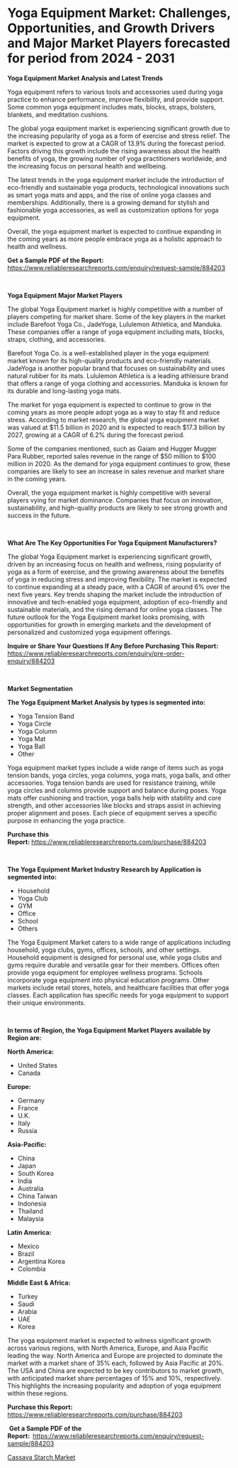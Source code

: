<p><h1>Yoga Equipment Market: Challenges, Opportunities, and Growth Drivers and Major Market Players forecasted for period from 2024 - 2031</h1></p><p><strong>Yoga Equipment Market Analysis and Latest Trends</strong></p>
<p><p>Yoga equipment refers to various tools and accessories used during yoga practice to enhance performance, improve flexibility, and provide support. Some common yoga equipment includes mats, blocks, straps, bolsters, blankets, and meditation cushions.</p><p>The global yoga equipment market is experiencing significant growth due to the increasing popularity of yoga as a form of exercise and stress relief. The market is expected to grow at a CAGR of 13.9% during the forecast period. Factors driving this growth include the rising awareness about the health benefits of yoga, the growing number of yoga practitioners worldwide, and the increasing focus on personal health and wellbeing.</p><p>The latest trends in the yoga equipment market include the introduction of eco-friendly and sustainable yoga products, technological innovations such as smart yoga mats and apps, and the rise of online yoga classes and memberships. Additionally, there is a growing demand for stylish and fashionable yoga accessories, as well as customization options for yoga equipment.</p><p>Overall, the yoga equipment market is expected to continue expanding in the coming years as more people embrace yoga as a holistic approach to health and wellness.</p></p>
<p><strong>Get a Sample PDF of the Report:&nbsp;</strong> <a href="https://www.reliableresearchreports.com/enquiry/request-sample/884203">https://www.reliableresearchreports.com/enquiry/request-sample/884203</a></p>
<p>&nbsp;</p>
<p><strong>Yoga Equipment Major Market Players</strong></p>
<p><p>The global Yoga Equipment market is highly competitive with a number of players competing for market share. Some of the key players in the market include Barefoot Yoga Co., JadeYoga, Lululemon Athletica, and Manduka. These companies offer a range of yoga equipment including mats, blocks, straps, clothing, and accessories.</p><p>Barefoot Yoga Co. is a well-established player in the yoga equipment market known for its high-quality products and eco-friendly materials. JadeYoga is another popular brand that focuses on sustainability and uses natural rubber for its mats. Lululemon Athletica is a leading athleisure brand that offers a range of yoga clothing and accessories. Manduka is known for its durable and long-lasting yoga mats.</p><p>The market for yoga equipment is expected to continue to grow in the coming years as more people adopt yoga as a way to stay fit and reduce stress. According to market research, the global yoga equipment market was valued at $11.5 billion in 2020 and is expected to reach $17.3 billion by 2027, growing at a CAGR of 6.2% during the forecast period.</p><p>Some of the companies mentioned, such as Gaiam and Hugger Mugger Para Rubber, reported sales revenue in the range of $50 million to $100 million in 2020. As the demand for yoga equipment continues to grow, these companies are likely to see an increase in sales revenue and market share in the coming years.</p><p>Overall, the yoga equipment market is highly competitive with several players vying for market dominance. Companies that focus on innovation, sustainability, and high-quality products are likely to see strong growth and success in the future.</p></p>
<p>&nbsp;</p>
<p><strong>What Are The Key Opportunities For Yoga Equipment Manufacturers?</strong></p>
<p><p>The global Yoga Equipment market is experiencing significant growth, driven by an increasing focus on health and wellness, rising popularity of yoga as a form of exercise, and the growing awareness about the benefits of yoga in reducing stress and improving flexibility. The market is expected to continue expanding at a steady pace, with a CAGR of around 6% over the next five years. Key trends shaping the market include the introduction of innovative and tech-enabled yoga equipment, adoption of eco-friendly and sustainable materials, and the rising demand for online yoga classes. The future outlook for the Yoga Equipment market looks promising, with opportunities for growth in emerging markets and the development of personalized and customized yoga equipment offerings.</p></p>
<p><strong>Inquire or Share Your Questions If Any Before Purchasing This Report:</strong> <a href="https://www.reliableresearchreports.com/enquiry/pre-order-enquiry/884203">https://www.reliableresearchreports.com/enquiry/pre-order-enquiry/884203</a></p>
<p>&nbsp;</p>
<p><strong>Market Segmentation</strong></p>
<p><strong>The Yoga Equipment Market Analysis by types is segmented into:</strong></p>
<p><ul><li>Yoga Tension Band</li><li>Yoga Circle</li><li>Yoga Column</li><li>Yoga Mat</li><li>Yoga Ball</li><li>Other</li></ul></p>
<p><p>Yoga equipment market types include a wide range of items such as yoga tension bands, yoga circles, yoga columns, yoga mats, yoga balls, and other accessories. Yoga tension bands are used for resistance training, while yoga circles and columns provide support and balance during poses. Yoga mats offer cushioning and traction, yoga balls help with stability and core strength, and other accessories like blocks and straps assist in achieving proper alignment and poses. Each piece of equipment serves a specific purpose in enhancing the yoga practice.</p></p>
<p><strong>Purchase this Report:&nbsp;</strong><a href="https://www.reliableresearchreports.com/purchase/884203">https://www.reliableresearchreports.com/purchase/884203</a></p>
<p>&nbsp;</p>
<p><strong>The Yoga Equipment Market Industry Research by Application is segmented into:</strong></p>
<p><ul><li>Household</li><li>Yoga Club</li><li>GYM</li><li>Office</li><li>School</li><li>Others</li></ul></p>
<p><p>The Yoga Equipment Market caters to a wide range of applications including household, yoga clubs, gyms, offices, schools, and other settings. Household equipment is designed for personal use, while yoga clubs and gyms require durable and versatile gear for their members. Offices often provide yoga equipment for employee wellness programs. Schools incorporate yoga equipment into physical education programs. Other markets include retail stores, hotels, and healthcare facilities that offer yoga classes. Each application has specific needs for yoga equipment to support their unique environments.</p></p>
<p>&nbsp;</p>
<p><strong>In terms of Region, the Yoga Equipment Market Players available by Region are:</strong></p>
<p>
    <p> <strong> North America: </strong>
        <ul>
            <li>United States</li>
            <li>Canada</li>
        </ul>
        </p> 
    <p> <strong> Europe: </strong>
        <ul>
            <li>Germany</li>
            <li>France</li>
            <li>U.K.</li>
            <li>Italy</li>
            <li>Russia</li>
        </ul>
        </p> 
    <p> <strong> Asia-Pacific: </strong>
        <ul>
            <li>China</li>
            <li>Japan</li>
            <li>South Korea</li>
            <li>India</li>
            <li>Australia</li>
            <li>China Taiwan</li>
            <li>Indonesia</li>
            <li>Thailand</li>
            <li>Malaysia</li>
        </ul>
        </p> 
    <p> <strong> Latin America: </strong>
        <ul>
            <li>Mexico</li>
            <li>Brazil</li>
            <li>Argentina Korea</li>
            <li>Colombia</li>
        </ul>
        </p> 
    <p> <strong> Middle East & Africa: </strong>
        <ul>
            <li>Turkey</li>
            <li>Saudi</li>
            <li>Arabia</li>
            <li>UAE</li>
            <li>Korea</li>
        </ul>
    </p>
    </p>
<p><p>The yoga equipment market is expected to witness significant growth across various regions, with North America, Europe, and Asia Pacific leading the way. North America and Europe are projected to dominate the market with a market share of 35% each, followed by Asia Pacific at 20%. The USA and China are expected to be key contributors to market growth, with anticipated market share percentages of 15% and 10%, respectively. This highlights the increasing popularity and adoption of yoga equipment within these regions.</p></p>
<p><strong>Purchase this Report: </strong><a href="https://www.reliableresearchreports.com/purchase/884203">https://www.reliableresearchreports.com/purchase/884203</a></p>
<p>&nbsp;<strong>Get a Sample PDF of the Report:&nbsp;&nbsp;</strong><a href="https://www.reliableresearchreports.com/enquiry/request-sample/884203">https://www.reliableresearchreports.com/enquiry/request-sample/884203</a></p>
<p><strong></strong></p>
<p><p><a href="https://nifty-kite-d51.notion.site/Cassava-Starch-Market-Size-Evaluating-its-Market-Trends-Growth-and-Projections-2024-2031-10afb5cf55c549bbac662c8e74d0ed70">Cassava Starch Market</a></p></p>